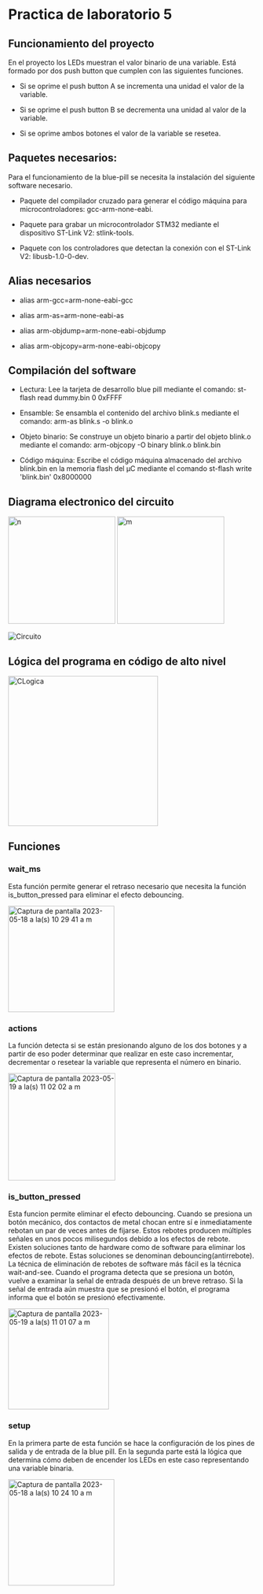 # Practica de laboratorio 5

## Funcionamiento del proyecto
En el proyecto los LEDs muestran el valor binario de una variable. Está formado por dos push button que cumplen con las siguientes funciones.

* Si se oprime el push button A se incrementa una unidad el valor de la variable.
 
* Si se oprime el push button B se decrementa una unidad al valor de la variable. 

* Si se oprime ambos botones el valor de la variable se resetea.

## Paquetes necesarios:
Para el funcionamiento de la blue-pill se necesita la instalación del siguiente software necesario.

* Paquete del compilador cruzado para generar el código máquina para microcontroladores: gcc-arm-none-eabi. 

* Paquete para grabar un microcontrolador STM32 mediante el dispositivo ST-Link V2: stlink-tools. 

* Paquete con los controladores que detectan la conexión con el ST-Link V2: libusb-1.0-0-dev.

## Alias necesarios
* alias arm-gcc=arm-none-eabi-gcc

* alias arm-as=arm-none-eabi-as

* alias arm-objdump=arm-none-eabi-objdump

* alias arm-objcopy=arm-none-eabi-objcopy
## Compilación del software

* Lectura: Lee la tarjeta de desarrollo blue pill mediante el comando: st-flash read dummy.bin 0 0xFFFF

* Ensamble: Se ensambla el contenido del archivo blink.s mediante el comando: arm-as blink.s -o blink.o 

* Objeto binario: Se construye un objeto binario a partir del objeto blink.o mediante el comando: arm-objcopy -O binary blink.o blink.bin

* Código máquina: Escribe el código máquina almacenado del archivo blink.bin en la memoria flash del µC mediante el comando st-flash write 'blink.bin' 0x8000000

## Diagrama electronico del circuito
<img width="218" alt="n" src="https://github.com/BrendaAbigailVC/Practica4/assets/109320578/ebc3bb72-86f8-41f4-b6fe-289420e53c4b">

 <img width="218" alt="m" src="https://github.com/BrendaAbigailVC/Practica4/assets/109320578/c040f277-fa84-4898-a1cf-c6ef15f3d2ba">

![Circuito](https://github.com/BrendaAbigailVC/Practica4/assets/109320578/ac36ea0d-788c-4ba7-a563-743dc852c441)

## Lógica del programa en código de alto nivel 

<img width="305" alt="CLogica" src="https://github.com/BrendaAbigailVC/Practica4/assets/109320578/fde6bcd2-c8b5-49cd-8cb0-9b5a10832b53">

## Funciones

### wait_ms
Esta función permite generar el retraso necesario que necesita la función is_button_pressed para eliminar el efecto debouncing.

<img width="216" alt="Captura de pantalla 2023-05-18 a la(s) 10 29 41 a m" src="https://github.com/BrendaAbigailVC/Practica4/assets/109320578/7b81d8cb-8ef6-4674-beab-6838e7218fa7">

### actions
La función detecta si se están presionando alguno de los dos botones y a partir de eso poder determinar que realizar en este caso incrementar, decrementar o resetear la variable que representa el número en binario. 

<img width="218" alt="Captura de pantalla 2023-05-19 a la(s) 11 02 02 a m" src="https://github.com/BrendaAbigailVC/Practica4/assets/109320578/bb307f67-6438-4e5b-a821-f396c4766926">

### is_button_pressed
Esta funcion permite eliminar el efecto debouncing. Cuando se presiona un botón mecánico, dos contactos de metal chocan entre sí e inmediatamente rebotan un par de veces antes de fijarse. Estos rebotes producen múltiples señales en unos pocos milisegundos debido a los efectos de rebote. Existen soluciones tanto de hardware como de software para eliminar los efectos de rebote. Estas soluciones se denominan debouncing(antirrebote). La técnica de eliminación de rebotes de software más fácil es la técnica wait-and-see. Cuando el programa detecta que se presiona un botón, vuelve a examinar la señal de entrada después de un breve retraso. Si la señal de entrada aún muestra que se presionó el botón, el programa informa que el botón se presionó efectivamente.

<img width="205" alt="Captura de pantalla 2023-05-19 a la(s) 11 01 07 a m" src="https://github.com/BrendaAbigailVC/Practica4/assets/109320578/5ca9d3a9-d7ae-493f-a150-2f8f3996ac39">

### setup

En la primera parte de esta función se hace la configuración de los pines de salida y de entrada de la blue pill. 
En la segunda parte está la lógica que determina cómo deben de encender los LEDs en este caso representando una variable binaria.

<img width="216" alt="Captura de pantalla 2023-05-18 a la(s) 10 24 10 a m" src="https://github.com/BrendaAbigailVC/Practica4/assets/109320578/700d2901-3df7-4e43-8298-021ea5af53f5">
